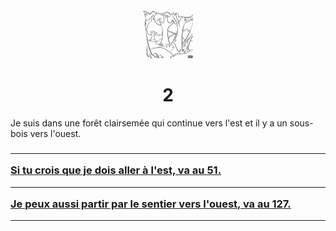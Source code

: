 <html><head>
<title>Sam le chevalier sans cheval</title>
<link rel="stylesheet" type="text/css" href="../images/m.css">
</head><body>
<center>
<img src="../images/foret.png"  height="80" width="80"> 
<h1>2</h1></center>
<p>Je suis dans une forêt clairsemée qui continue vers l'est et il y a un sous-bois vers l'ouest.</p>
<h3>
<hr><a  href="51.html">Si tu crois que je dois aller à l'est, va au 51.</a>
<hr><a  href="127.html">Je peux aussi partir par le sentier vers l'ouest, va au 127.</a>
</h3></td></tr></table></center>
<hr>
<body>
